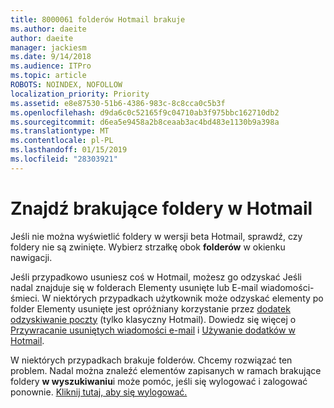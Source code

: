 ```yaml
---
title: 8000061 folderów Hotmail brakuje
ms.author: daeite
author: daeite
manager: jackiesm
ms.date: 9/14/2018
ms.audience: ITPro
ms.topic: article
ROBOTS: NOINDEX, NOFOLLOW
localization_priority: Priority
ms.assetid: e8e87530-51b6-4386-983c-8c8cca0c5b3f
ms.openlocfilehash: d9da6c0c52165f9c04710ab3f975bbc162710db2
ms.sourcegitcommit: d6ea5e9458a2b8ceaab3ac4bd483e1130b9a398a
ms.translationtype: MT
ms.contentlocale: pl-PL
ms.lasthandoff: 01/15/2019
ms.locfileid: "28303921"
---
```

# <a name="find-missing-folders-in-outlookcom"></a>Znajdź brakujące foldery w Hotmail

Jeśli nie można wyświetlić foldery w wersji beta Hotmail, sprawdź, czy foldery nie są zwinięte. Wybierz strzałkę obok **folderów** w okienku nawigacji. 
  
Jeśli przypadkowo usuniesz coś w Hotmail, możesz go odzyskać Jeśli nadal znajduje się w folderach Elementy usunięte lub E-mail wiadomości-śmieci. W niektórych przypadkach użytkownik może odzyskać elementy po folder Elementy usunięte jest opróżniany korzystanie przez [dodatek odzyskiwanie poczty](https://appsource.microsoft.com/product/office/WA104380447) (tylko klasyczny Hotmail). Dowiedz się więcej o [Przywracanie usuniętych wiadomości e-mail](https://support.office.com/article/cf06ab1b-ae0b-418c-a4d9-4e895f83ed50) i [Używanie dodatków w Hotmail](https://support.office.com/article/a5672109-e4f3-4119-abea-72323e9653cf).
  
W niektórych przypadkach brakuje folderów. Chcemy rozwiązać ten problem. Nadal można znaleźć elementów zapisanych w ramach brakujące foldery **w wyszukiwaniu**i może pomóc, jeśli się wylogować i zalogować ponownie. [Kliknij tutaj, aby się wylogować.](https://login.live.com/logout.srf)
  

